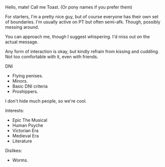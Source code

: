 Hello, mate! Call me Toast. (Or pony names if you prefer them)

For starters, I'm a pretty nice guy, but of course everyone has their own set of boundaries. I'm usually active on PT but often semi-afk. Though, possibly messing around.

You can approach me, though I suggest whispering. I'd miss out on the actual message.

Any form of interaction is okay, but kindly refrain from kissing and cuddling. Not too comfortable with it, even with friends.

DNI
- Flying penises.
- Minors.
- Basic DNI criteria
- Proshippers.

I don't hide much people, so we're cool.

Interests:
- Epic The Musical
- Human Psyche
- Victorian Era
- Medieval Era
- Literature

Dislikes:
- Worms.
<!--
**EonOfCatastrophe/EonOfCatastrophe** is a ✨ _special_ ✨ repository because its `README.md` (this file) appears on your GitHub profile.

Here are some ideas to get you started:

- 🔭 I’m currently working on ...
- 🌱 I’m currently learning ...
- 👯 I’m looking to collaborate on ...
- 🤔 I’m looking for help with ...
- 💬 Ask me about ...
- 📫 How to reach me: ...
- 😄 Pronouns: ...
- ⚡ Fun fact: ...
-->
